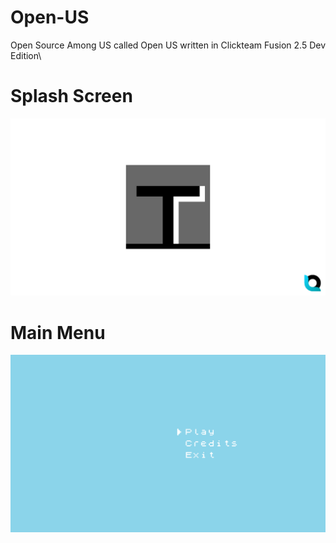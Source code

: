# Open-US

Open Source Among US called Open US written in Clickteam Fusion 2.5 Dev Edition\

# Splash Screen
<img src="/assets/splash_screen.png" alt="Main Menu"/>

# Main Menu
<img src="/assets/main_menu.png" alt="Main Menu"/>
